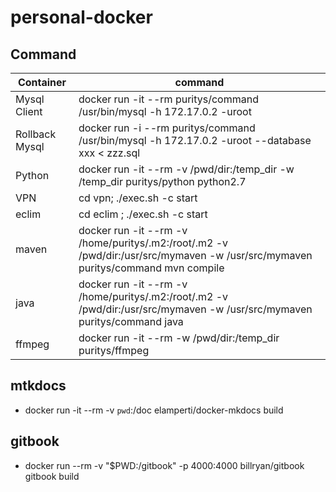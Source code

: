 # personal-docker

## Command

| Container      | command                                                                                         |
| ----           | ----                                                                                            |
| Mysql Client   | docker run -it --rm puritys/command /usr/bin/mysql -h 172.17.0.2 -uroot                         |
| Rollback Mysql | docker run -i --rm puritys/command /usr/bin/mysql -h 172.17.0.2 -uroot --database xxx < zzz.sql |
| Python         | docker run -it --rm -v /pwd/dir:/temp_dir -w /temp_dir puritys/python python2.7                 |
| VPN            | cd vpn; ./exec.sh -c start                                                                      |
| eclim          | cd eclim ; ./exec.sh -c start                                                                   |
| maven          | docker run -it --rm -v /home/puritys/.m2:/root/.m2 -v /pwd/dir:/usr/src/mymaven -w /usr/src/mymaven puritys/command mvn compile |
| java           | docker run -it --rm -v /home/puritys/.m2:/root/.m2 -v /pwd/dir:/usr/src/mymaven -w /usr/src/mymaven puritys/command java        |
| ffmpeg         | docker run -it --rm -w /pwd/dir:/temp_dir puritys/ffmpeg        |



## mtkdocs
- docker run -it --rm -v `pwd`:/doc elamperti/docker-mkdocs build

## gitbook
- docker run --rm -v "$PWD:/gitbook" -p 4000:4000 billryan/gitbook gitbook build

